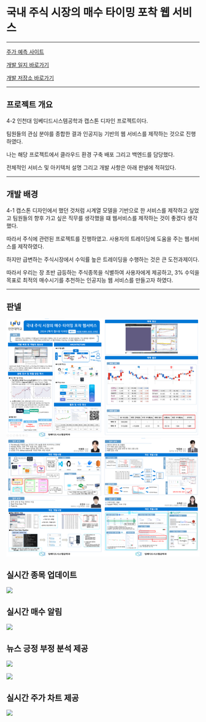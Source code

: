 # 국내 주식 시장의 매수 타이밍 포착 웹 서비스
---
[주가 예측 사이트](https://jeus.site/)

[개발 일지 바로가기](https://inu-capstone-zeus.github.io/)

[개발 저장소 바로가기](https://github.com/INU-Capstone-ZEUS/)  

---

## 프로젝트 개요  

4-2  인천대 임베디드시스템공학과 캡스톤 디자인 프로젝트이다.  

팀원들의 관심 분야를 종합한 결과 인공지능 기반의 웹 서비스를 제작하는 것으로 진행하였다.  

나는 해당 프로젝트에서 클라우드 환경 구축 배포 그리고 백엔드를 담당했다.  

전체적인 서비스 및 아키텍처 설명 그리고 개발 사항은 아래 판넬에 적혀있다.  

---  

## 개발 배경  

4-1 캡스톤 디자인에서 했던 것처럼 시계열 모델을 기반으로 한 서비스를 제작하고 싶었고 팀원들의 향후 가고 싶은 직무를 생각했을 떄 웹서비스를 제작하는 것이 좋겠다 생각했다.  

따라서 주식에 관련된 프로젝트를 진행하였고. 사용자의 트레이딩에 도움을 주는 웹서비스를 제작하였다.  

 하지만 급변하는 주식시장에서 수익률 높은 트레이딩을 수행하는 것은 큰 도전과제이다.  

 따라서 우리는 장 초반 급등하는 주식종목을 식별하여 사용자에게 제공하고, 3% 수익을 목표로 최적의 매수시기를 추천하는 인공지능 웹 서비스를 만들고자 하였다.  

---
## 판넬

![](/image/판넬1.png)
![](/image/판넬2.png)


## 실시간 종목 업데이트  

![](/image/list_update.gif)  


## 실시간 매수 알림  

![](/image/buy_update.gif)  


## 뉴스 긍정 부정 분석 제공

![](/image/news1.gif)   

![](/image/news2.gif)  


## 실시간 주가 차트 제공 

![](/image/chart.gif)  
